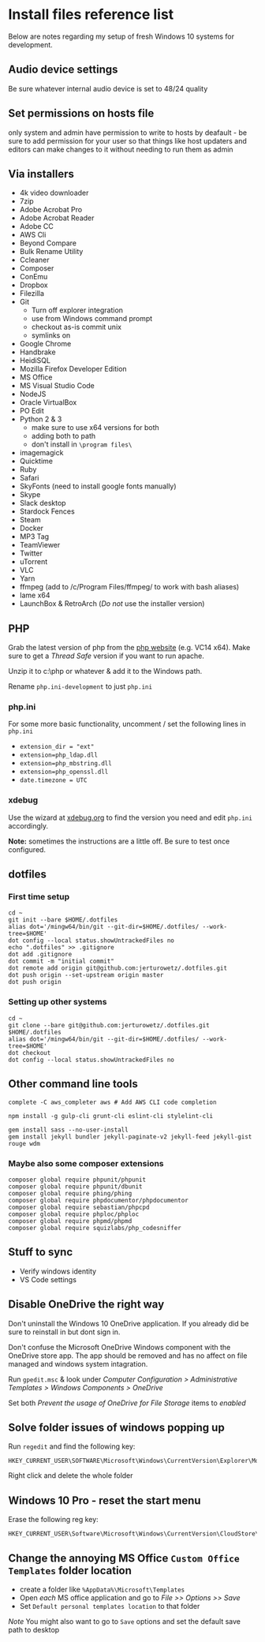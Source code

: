 # Install files reference list

Below are notes regarding my setup of fresh Windows 10 systems for development.

## Audio device settings

Be sure whatever internal audio device is set to 48/24 quality

## Set permissions on hosts file

only system and admin have permission to write to hosts by deafault - be sure to add permission for your user so that things like host updaters and editors can make changes to it without needing to run them as admin

## Via installers

- 4k video downloader
- 7zip
- Adobe Acrobat Pro
- Adobe Acrobat Reader
- Adobe CC
- AWS Cli
- Beyond Compare
- Bulk Rename Utility
- Ccleaner
- Composer
- ConEmu
- Dropbox
- Filezilla
- Git
  - Turn off explorer integration
  - use from Windows command prompt
  - checkout as-is commit unix
  - symlinks on
- Google Chrome
- Handbrake
- HeidiSQL
- Mozilla Firefox Developer Edition
- MS Office
- MS Visual Studio Code
- NodeJS
- Oracle VirtualBox
- PO Edit
- Python 2 & 3
  - make sure to use x64 versions for both
  - adding both to path
  - don't install in `\program files\`
- imagemagick
- Quicktime
- Ruby
- Safari
- SkyFonts (need to install google fonts manually)
- Skype
- Slack desktop
- Stardock Fences
- Steam
- Docker
- MP3 Tag
- TeamViewer
- Twitter
- uTorrent
- VLC
- Yarn
- ffmpeg (add to /c/Program Files/ffmpeg/ to work with bash aliases)
- lame x64
- LaunchBox & RetroArch (_Do not_ use the installer version)

## PHP

Grab the latest version of php from the [php website](http://windows.php.net/download/) (e.g. VC14 x64). Make sure to get a _Thread Safe_ version if you want to run apache.

Unzip it to c:\php or whatever & add it to the Windows path.

Rename `php.ini-development` to just `php.ini`

### php.ini

For some more basic functionality, uncomment / set the following lines in `php.ini`

- `extension_dir = "ext"`
- `extension=php_ldap.dll`
- `extension=php_mbstring.dll`
- `extension=php_openssl.dll`
- `date.timezone = UTC`

### xdebug

Use the wizard at [xdebug.org](https://xdebug.org) to find the version you need and edit `php.ini` accordingly.

**Note:** sometimes the instructions are a little off. Be sure to test once configured.

## dotfiles

### First time setup

    cd ~
    git init --bare $HOME/.dotfiles
    alias dot='/mingw64/bin/git --git-dir=$HOME/.dotfiles/ --work-tree=$HOME'
    dot config --local status.showUntrackedFiles no
    echo ".dotfiles" >> .gitignore
    dot add .gitignore
    dot commit -m "initial commit"
    dot remote add origin git@github.com:jerturowetz/.dotfiles.git
    dot push origin --set-upstream origin master
    dot push origin

### Setting up other systems

    cd ~
    git clone --bare git@github.com:jerturowetz/.dotfiles.git $HOME/.dotfiles
    alias dot='/mingw64/bin/git --git-dir=$HOME/.dotfiles/ --work-tree=$HOME'
    dot checkout
    dot config --local status.showUntrackedFiles no

## Other command line tools

    complete -C aws_completer aws # Add AWS CLI code completion

    npm install -g gulp-cli grunt-cli eslint-cli stylelint-cli

    gem install sass --no-user-install
    gem install jekyll bundler jekyll-paginate-v2 jekyll-feed jekyll-gist rouge wdm

### Maybe also some composer extensions

    composer global require phpunit/phpunit
    composer global require phpunit/dbunit
    composer global require phing/phing
    composer global require phpdocumentor/phpdocumentor
    composer global require sebastian/phpcpd
    composer global require phploc/phploc
    composer global require phpmd/phpmd
    composer global require squizlabs/php_codesniffer

## Stuff to sync

- Verify windows identity
- VS Code settings

## Disable OneDrive the right way

Don't uninstall the Windows 10 OneDrive application. If you already did be sure to reinstall in but dont sign in.

Don't confuse the Microsoft OneDrive Windows component with the OneDrive store app. The app should be removed and has no affect on file managed and windows system intagration.

Run `gpedit.msc` & look under _Computer Configuration > Administrative Templates > Windows Components > OneDrive_

Set both _Prevent the usage of OneDrive for File Storage_ items to _enabled_

## Solve folder issues of windows popping up

Run `regedit` and find the following key:

    HKEY_CURRENT_USER\SOFTWARE\Microsoft\Windows\CurrentVersion\Explorer\Modules\NavPane

Right click and delete the whole folder

## Windows 10 Pro - reset the start menu

Erase the following reg key:

    HKEY_CURRENT_USER\Software\Microsoft\Windows\CurrentVersion\CloudStore\Store\Cache\DefaultAccount

## Change the annoying MS Office `Custom Office Templates` folder location

- create a folder like `%AppData%\Microsoft\Templates`
- Open _each_ MS office application and go to _File >> Options >> Save_
- Set `Default personal templates location` to that folder

*Note* You might also want to go to `Save` options and set the default save path to desktop
